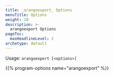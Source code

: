 ```yaml
---
title: _arangoexport_ Options
menuTitle: Options
weight: 10
description: >-
  arangoexport Options
pageToc:
  maxHeadlineLevel: 2
archetype: default
---
```

Usage: `arangoexport [<options>]`

{{% program-options name="arangoexport" %}}
